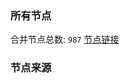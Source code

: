 ### 所有节点
合并节点总数: `987`
[节点链接](https://raw.githubusercontent.com/rzhy1/11/master/sub/sub_merge_base64.txt)

### 节点来源